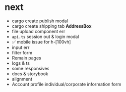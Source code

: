 # next
- cargo create publish modal
- cargo create shipping tab **AddressBox**
- file upload component err 
- `api.ts` session out & login modal
- ✅ mobile issue for h-[100vh] 
- input err
- filter form
- Remain pages
- logs & ts
- some responsives 
- docs & storybook
- alignment
- Account profile individual/corporate information form